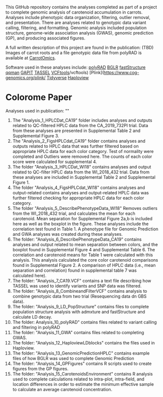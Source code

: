 This GitHub repository contains the analyses completed as part of a project to complete genomic analysis of carotenoid accumulation in carrots. Analyses include phenotypic data organization,  filtering, outlier removal, and presentation. There are analyses related to genotypic data variant calling, filtering, and formatting. Genomic analysis included population structure, genome-wide association analysis (GWAS), genomic prediction (GP), and producing associated figures. 

A full written description of this project are found in the publication: (TBD) 
Images of carrot roots and a file genotypic data file from polyRAD is available at [CarrotOmics](https://carrotomics.org/). 

Software used in these analyses include: 
[polyRAD](https://github.com/lvclark/polyRAD/) 
[BGLR](https://github.com/gdlc/BGLR-R/) 
[fastStructure](https://rajanil.github.io/fastStructure/)
[qqman](https://github.com/stephenturner/qqman)
[GAPIT](https://github.com/jiabowang/GAPIT)
[TASSEL](https://github.com/maize-genetics/tassel-6-source)
[VCFtools](https://github.com/vcftools)/vcftools)
[Plink](https://www.cog-genomics.org/plink/
[Tidyverse](https://www.tidyverse.org/)
[Haploview](https://www.broadinstitute.org/haploview/haploview)

# Colorome Paper
Analyses used in publication: ""

1) The "Analysis_1_HPLCDat_CA19" folder includes analyses and outputs related to QC-filtered HPLC data from the CA_2019_732PI trial. Data from these analyses are presented in Supplemental Table 2 and Supplemental Figure 3.
2) The "Analysis_2_FigsHPLCdat_CA19" folder contains analyses and outputs related to HPLC data that was further filtered based on appropriate HPLC data for each color category.
   Test of normality were completed and Outliers were removed here. 
   The counts of each color score were calculated for supplemental 4.
3) The folder "Analysis_3_HPLCDat_WI18" contains analyses and output related to QC-filter HPLC data from the WI_2018_432 trial.
     Data from these analyses are included in Supplemental Table 2 and Supplemental Figure 1. 
4) The folder "Analysis_4_FigsHPLCdat_WI18" contains analyses and output-related contains analyses and output-related HPLC data was further filtered checking for appropriate HPLC data for each color category.
5) The folder "Analysis_5_DescribePhenotypeData_WI18" Removes outliers from the WI_2018_432 trial, and calculates the mean for each carotenoid. Mean separation for Supplemental Figure 2a,b is included here as well as the boxplot in the figure. These analyses include the correlation test found in Table 1. A phenotype file for  Genomic Prediction and GWA analyses was created during these analyses. 
6)  The folder: "Analysis_6_DescribePhenotypeData_CA19" contains analyses and output related to mean separation between colors, and the boxplot found in Supplemental Figure 4 and Supplemental Table 6. The correlation and carotenoid means for Table 1 were calculated with this analysis. This analysis calculated the core color carotenoid comparisons found in Supplemental Figure 2. A comparison of HPLC data (i.e., mean separation and correlation) found in supplemental table 7 was calculated here). 
7) The folder: "Analysis_7_CA19.VCF" contains a text file describing how TASSEL was used to identify variants and SNP data was filtered.
8) The folder: "Analysis_8_CombineandFilterVCF" contains analysis to combine genotypic data from two trial (Resequencing data dn GBS data).
9) The folder: "Analysis_9_LD_PopStructure" contains files to complete population structure analysis with admxture and fastStructure and calculate LD decay.
10) The folder: Analysis_10_polyRAD" contains files related to variant calling and filtering in polyRAD
11) The folder: "Analysis_11_GWA" contains files related to completing GWAS.
12) The folder: "Analysis_12_HaploviewLDblocks" contains the files used in Haploview.
13) The folder: "Analysis_13_GenomicPredictionHPLC" contains example files of how BGLR was used to complete Genomic Prediction
14) The folder: "Analysis_14_GPFigures" contains R scripts used to create figures from the GP figures.
15) The folder: "Analysis_15_CarotenoidsEnvironment" contains R analysis used to complete calculations related to intra-plot, intra-field, and location differences in order to estimate the minimum effective sample to calculate an average carotenoid concentration.  
